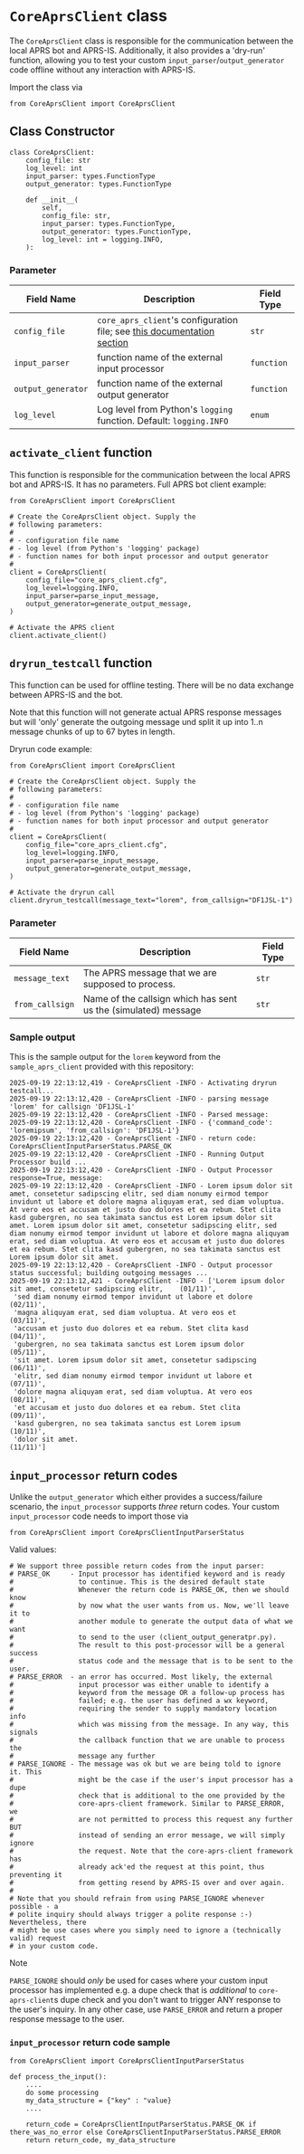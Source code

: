 # `CoreAprsClient` class

The `CoreAprsClient` class is responsible for the communication between the local APRS bot and APRS-IS. Additionally, it also provides a 'dry-run' function, allowing you to test your custom `input_parser`/`output_generator` code offline without any interaction with APRS-IS. 

Import the class via

    from CoreAprsClient import CoreAprsClient

## Class Constructor

```
class CoreAprsClient:
    config_file: str
    log_level: int
    input_parser: types.FunctionType
    output_generator: types.FunctionType

    def __init__(
        self,
        config_file: str,
        input_parser: types.FunctionType,
        output_generator: types.FunctionType,
        log_level: int = logging.INFO,
    ):
```

### Parameter

| Field Name         | Description                                                                                 | Field Type |
|--------------------|---------------------------------------------------------------------------------------------|------------|
| `config_file`      | `core_aprs_client`'s configuration file; see [this documentation section](configuration.md) | `str`      |
| `input_parser`     | function name of the external input processor                                               | `function` |
| `output_generator` | function name of the external output generator                                              | `function` |
| `log_level`        | Log level from Python's `logging` function. Default: `logging.INFO`                         | `enum`     |

## `activate_client` function

This function is responsible for the communication between the local APRS bot and APRS-IS. It has no parameters. Full APRS bot client example:

    from CoreAprsClient import CoreAprsClient
    
    # Create the CoreAprsClient object. Supply the
    # following parameters:
    #
    # - configuration file name
    # - log level (from Python's 'logging' package)
    # - function names for both input processor and output generator
    #
    client = CoreAprsClient(
        config_file="core_aprs_client.cfg",
        log_level=logging.INFO,
        input_parser=parse_input_message,
        output_generator=generate_output_message,
    )

    # Activate the APRS client
    client.activate_client()

## `dryrun_testcall` function

This function can be used for offline testing. There will be no data exchange between APRS-IS and the bot.

Note that this function will not generate actual APRS response messages but will 'only' generate the outgoing message und split it up into 1..n message chunks of up to 67 bytes in length.

Dryrun code example:

    from CoreAprsClient import CoreAprsClient
    
    # Create the CoreAprsClient object. Supply the
    # following parameters:
    #
    # - configuration file name
    # - log level (from Python's 'logging' package)
    # - function names for both input processor and output generator
    #
    client = CoreAprsClient(
        config_file="core_aprs_client.cfg",
        log_level=logging.INFO,
        input_parser=parse_input_message,
        output_generator=generate_output_message,
    )

    # Activate the dryrun call
    client.dryrun_testcall(message_text="lorem", from_callsign="DF1JSL-1")

### Parameter

| Field Name      | Description                                                    | Field Type |
|-----------------|----------------------------------------------------------------|------------|
| `message_text`  | The APRS message that we are supposed to process.              | `str`      |
| `from_callsign` | Name of the callsign which has sent us the (simulated) message | `str`      |

### Sample output

This is the sample output for the `lorem` keyword from the `sample_aprs_client` provided with this repository:

```
2025-09-19 22:13:12,419 - CoreAprsClient -INFO - Activating dryrun testcall...
2025-09-19 22:13:12,420 - CoreAprsClient -INFO - parsing message 'lorem' for callsign 'DF1JSL-1'
2025-09-19 22:13:12,420 - CoreAprsClient -INFO - Parsed message:
2025-09-19 22:13:12,420 - CoreAprsClient -INFO - {'command_code': 'loremipsum', 'from_callsign': 'DF1JSL-1'}
2025-09-19 22:13:12,420 - CoreAprsClient -INFO - return code: CoreAprsClientInputParserStatus.PARSE_OK
2025-09-19 22:13:12,420 - CoreAprsClient -INFO - Running Output Processor build ...
2025-09-19 22:13:12,420 - CoreAprsClient -INFO - Output Processor response=True, message:
2025-09-19 22:13:12,420 - CoreAprsClient -INFO - Lorem ipsum dolor sit amet, consetetur sadipscing elitr, sed diam nonumy eirmod tempor invidunt ut labore et dolore magna aliquyam erat, sed diam voluptua. At vero eos et accusam et justo duo dolores et ea rebum. Stet clita kasd gubergren, no sea takimata sanctus est Lorem ipsum dolor sit amet. Lorem ipsum dolor sit amet, consetetur sadipscing elitr, sed diam nonumy eirmod tempor invidunt ut labore et dolore magna aliquyam erat, sed diam voluptua. At vero eos et accusam et justo duo dolores et ea rebum. Stet clita kasd gubergren, no sea takimata sanctus est Lorem ipsum dolor sit amet.
2025-09-19 22:13:12,420 - CoreAprsClient -INFO - Output processor status successful; building outgoing messages ...
2025-09-19 22:13:12,421 - CoreAprsClient -INFO - ['Lorem ipsum dolor sit amet, consetetur sadipscing elitr,    (01/11)',
 'sed diam nonumy eirmod tempor invidunt ut labore et dolore  (02/11)',
 'magna aliquyam erat, sed diam voluptua. At vero eos et      (03/11)',
 'accusam et justo duo dolores et ea rebum. Stet clita kasd   (04/11)',
 'gubergren, no sea takimata sanctus est Lorem ipsum dolor    (05/11)',
 'sit amet. Lorem ipsum dolor sit amet, consetetur sadipscing (06/11)',
 'elitr, sed diam nonumy eirmod tempor invidunt ut labore et  (07/11)',
 'dolore magna aliquyam erat, sed diam voluptua. At vero eos  (08/11)',
 'et accusam et justo duo dolores et ea rebum. Stet clita     (09/11)',
 'kasd gubergren, no sea takimata sanctus est Lorem ipsum     (10/11)',
 'dolor sit amet.                                             (11/11)']
```

## `input_processor` return codes

Unlike the `output_generator` which either provides a success/failure scenario, the `input_processor` supports _three_ return codes. Your custom `input_processor` code needs to import those via

    from CoreAprsClient import CoreAprsClientInputParserStatus

Valid values:

    # We support three possible return codes from the input parser:
    # PARSE_OK     - Input processor has identified keyword and is ready
    #                to continue. This is the desired default state
    #                Whenever the return code is PARSE_OK, then we should know
    #                by now what the user wants from us. Now, we'll leave it to
    #                another module to generate the output data of what we want
    #                to send to the user (client_output_generatpr.py).
    #                The result to this post-processor will be a general success
    #                status code and the message that is to be sent to the user.
    # PARSE_ERROR  - an error has occurred. Most likely, the external
    #                input processor was either unable to identify a
    #                keyword from the message OR a follow-up process has
    #                failed; e.g. the user has defined a wx keyword,
    #                requiring the sender to supply mandatory location info
    #                which was missing from the message. In any way, this signals
    #                the callback function that we are unable to process the
    #                message any further
    # PARSE_IGNORE - The message was ok but we are being told to ignore it. This
    #                might be the case if the user's input processor has a dupe
    #                check that is additional to the one provided by the
    #                core-aprs-client framework. Similar to PARSE_ERROR, we
    #                are not permitted to process this request any further BUT
    #                instead of sending an error message, we will simply ignore
    #                the request. Note that the core-aprs-client framework has
    #                already ack'ed the request at this point, thus preventing it
    #                from getting resend by APRS-IS over and over again.
    #
    # Note that you should refrain from using PARSE_IGNORE whenever possible - a
    # polite inquiry should always trigger a polite response :-) Nevertheless, there
    # might be use cases where you simply need to ignore a (technically valid) request
    # in your custom code.

> [!NOTE]
> `PARSE_IGNORE` should _only_ be used for cases where your custom input processor has implemented e.g. a dupe check that is _additional_ to `core-aprs-client`s dupe check and you don't want to trigger ANY response to the user's inquiry. In any other case, use `PARSE_ERROR` and return a proper response message to the user.

### `input_processor` return code sample

    from CoreAprsClient import CoreAprsClientInputParserStatus

    def process_the_input():
        ....
        do some processing
        my_data_structure = {"key" : "value}
        ....

        return_code = CoreAprsClientInputParserStatus.PARSE_OK if there_was_no_error else CoreAprsClientInputParserStatus.PARSE_ERROR
        return return_code, my_data_structure